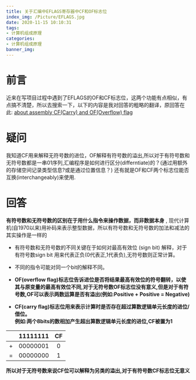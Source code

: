 ```yaml
---
title: 关于汇编中EFLAGS寄存器中CF和OF标志位
index_img: /Picture/EFLAGS.jpg
date: 2020-11-15 10:10:31
tags:
- 计算机组成原理
categories:
- 计算机组成原理
banner_img:
---
```

# 前言
近来在写项目过程中遇到了EFLAGS的OF和CF标志位，这两个功能有点相似，有点搞不清楚，所以去搜索一下，以下的内容是我对回答的粗略的翻译，原回答在此: [about assembly CF(Carry) and OF(Overflow) flag](https://stackoverflow.com/questions/791991/about-assembly-cfcarry-and-ofoverflow-flag)<br>

# 疑问
我知道CF用来解释无符号数的进位，OF解释有符号数的溢出,所以对于有符号数和无符号数都是一串01序列,汇编程序是如何进行区分(differntiate)的？(通过用额外的存储空间记录类型信息?或是通过位置信息？) 还有就是OF和CF两个标志位能否互换(interchangeably)来使用.<br>

# 回答

**有符号数和无符号数的区别在于用什么指令来操作数据，而非数据本身** , 现代计算机(自1970以来)用补码来表示整型数据，所以有符号数和无符号数的加法和减法的其实操作是一样的<br>
- 有符号数和无符号数的不同关键在于如何对最高有效位 (sign bit) 解释，对于有符号数sign bit 用来代表正负(0代表正,1代表负),无符号数则正常计算。
 
- 不同的指令可能对同一个bit的解释不同。
 
- **OF(overflow flag)标志位告诉进位是否将结果最高有效位的符号翻转，以使其与原变量的最高有效位不同,对于无符号数OF标志位没有意义,但是对于有符号数,OF可以表示两数运算是否有溢出(例如:Positive + Positive = Negative)**
 
- **CF(carry flag)标志位用来表示计算时是否存在超过算数逻辑单元长度的进位/借位。<br>
例如:两个8bits的数相加产生超出算数逻辑单元长度的进位,CF被置为1<br>**

|| 11111111 |CF|
| :---: | :----------: | :---: |
| +     | 00000001     | 0     |
| =     | 00000000     | 1     |

**所以对于无符号数来说CF位可以解释为另类的溢出,对于有符号数CF标志位无意义**<br>

